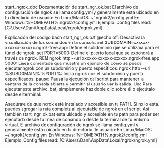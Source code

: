 start_ngrok_doc
Documentación de start_ngr_ok.bat
El archivo de configuración de ngrok se llama config.yml y generalmente está ubicado en tu directorio de usuario:
En Linux/MacOS: ~/.ngrok2/config.yml
En Windows: %HOMEPATH%\.ngrok2\config.yml
Ejemplo: Config files read: [C:\Users\Dani\AppData\Local/ngrok/ngrok.yml]

Explicación del codigo bach start_ngr_ok.bat
@echo off: Desactiva la visualización de los comandos en la consola.
set SUBDOMAIN=xxxxxx-xxxxxx-xxxxxx.ngrok-free.app: Define el subdominio que se utilizará para el túnel de ngrok.
set PORT=5000: Define el puerto local que se expondrá a través de ngrok.
REM ngrok http --url xxxxxx-xxxxxx-xxxxxx.ngrok-free.app 5000: Línea comentada que muestra un ejemplo de cómo se puede ejecutar ngrok con un subdominio y puerto específicos.
ngrok http --url %SUBDOMAIN% %PORT%: Inicia ngrok con el subdominio y puerto especificados.
pause: Pausa la ejecución del script para mantener la ventana de la consola abierta y permitir al usuario ver la salida.
Uso
Para ejecutar este archivo .bat, simplemente haz doble clic sobre él o ejecútalo desde el terminal:

Asegúrate de que ngrok esté instalado y accesible en tu PATH. Si no lo está, puedes agregar la ruta completa al ejecutable de ngrok en el script.
Así también start_ngr_ok.bat esta ubicado y accesible en tu path para poder ser ejecutado desde tu línea de comando o desde la terminal de tu entorno virtual.
El archivo de configuración de ngrok se llama config.yml y generalmente está ubicado en tu directorio de usuario:
En Linux/MacOS: ~/.ngrok2/config.yml
En Windows: %HOMEPATH%\.ngrok2\config.yml
Ejemplo: Config files read: [C:\Users\Dani\AppData\Local/ngrok/ngrok.yml]